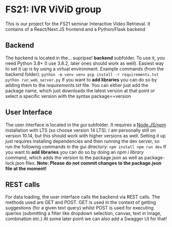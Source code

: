 # FS21: IVR ViViD group

This is our project for the FS21 seminar Interactive Video Retrieval. It contains of a React/Next.JS frontend and a Python/Flask backend

## Backend
The backend is located in the... supripse! **backend** subfolder. 
To use it, you need Python 3.8+ (I use 3.8.2, later ones should work as well).
Easiest way to set it up is by using a virtual environment. Example commands (from the backend folder):
``
python -m venv venv
pip install -r requirements.txt
python run_web_server.py
``
If you want to **add libraries** you can do so by adding them to the *requirements.txt* file. 
You can either just add the package name, which just downloads the latest version at that point or select a specific version with the syntax package==version

## User Interface
The user interface is located in the *gui* subfolder.
It requires a [Node.JS/npm](https://nodejs.org) installation with LTS (so choose version 14 LTS). 
I am personally still on version 10.14, but this should work with higher versions as well.
Setting it up just requires installing dependencies and then running the dev server, so run the following commands in the gui directory:
``
npm install
npm run dev
``
If you want to **add libraries** you can do so by doing an *npm i library* command, which adds the version to the package.json as well as package-lock.json files.
**Note: Please do not commit changes to the package.json file at the moment!**

## REST calls
For data loading, the user interface calls the backend via REST calls. The methods used are GET and POST. 
GET is used in the context of getting suggestions (for a given text query) 
whilst POST is used for executing queries (submitting a filter like dropdown selection, canvas, text in image, combination etc.)
At some later point we can also add a Swagger UI for that!

